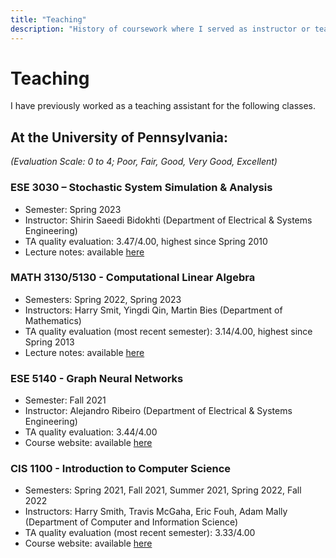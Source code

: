 ```yaml
---
title: "Teaching"
description: "History of coursework where I served as instructor or teaching assistant"
---
```


# Teaching

I have previously worked as a teaching assistant for the following classes.

## At the University of Pennsylvania:
_(Evaluation Scale: 0 to 4; Poor, Fair, Good, Very Good, Excellent)_

### ESE 3030 – Stochastic System Simulation & Analysis
  - Semester: Spring 2023
  - Instructor: Shirin Saeedi Bidokhti (Department of Electrical & Systems Engineering)
  - TA quality evaluation: 3.47/4.00, highest since Spring 2010
  - Lecture notes: available [here](https://enzobergamo.com/ESE3030_Lecture_Notes.pdf)

### MATH 3130/5130 - Computational Linear Algebra
- Semesters: Spring 2022, Spring 2023
- Instructors: Harry Smit, Yingdi Qin, Martin Bies (Department of Mathematics)
- TA quality evaluation (most recent semester): 3.14/4.00, highest since Spring 2013
- Lecture notes: available [here](https://martinbies.github.io/teaching/)

### ESE 5140 - Graph Neural Networks
- Semester: Fall 2021
- Instructor: Alejandro Ribeiro (Department of Electrical & Systems Engineering)
- TA quality evaluation: 3.44/4.00
- Course website: available [here](https://gnn.seas.upenn.edu)

### CIS 1100 - Introduction to Computer Science
- Semesters: Spring 2021, Fall 2021, Summer 2021, Spring 2022, Fall 2022
- Instructors: Harry Smith, Travis McGaha, Eric Fouh, Adam Mally (Department of Computer and Information Science)
- TA quality evaluation (most recent semester): 3.33/4.00
- Course website: available [here](https://www.cis.upenn.edu/~cis110/current/)

